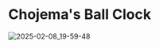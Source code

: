 # Chojema's Ball Clock

![2025-02-08_19-59-48](https://github.com/user-attachments/assets/c5110883-143e-466f-a2c1-40dd0988f641)
